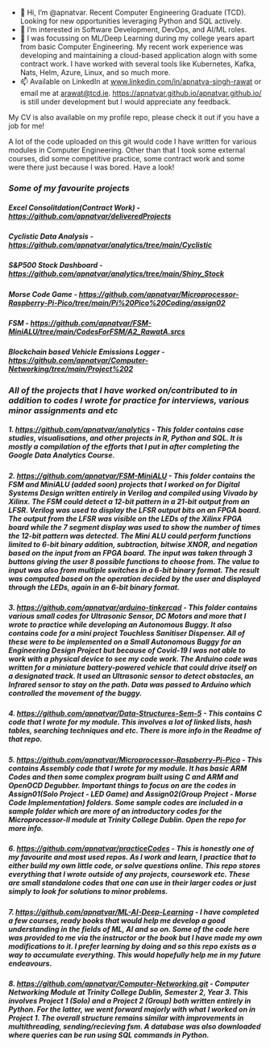 - 👋 Hi, I’m @apnatvar. Recent Computer Engineering Graduate (TCD).  Looking for new opportunities leveraging Python and SQL actively. 
- 👀 I’m interested in Software Development, DevOps, and AI/ML roles. 
- 🌱 I was focussing on ML/Deep Learning during my college years apart from basic Computer Engineering. My recent work experience was developing and maintaining a cloud-based application alogn with some contract work. I have worked with several tools like Kubernetes, Kafka, Nats, Helm, Azure, Linux, and so much more.  
- 📫 Available on LinkedIn at www.linkedin.com/in/apnatva-singh-rawat or email me at arawat@tcd.ie. https://apnatvar.github.io/apnatvar.github.io/ is still under development but I would appreciate any feedback. 

My CV is also available on my profile repo, please check it out if you have a job for me!

A lot of the code uploaded on this git would code I have written for various modules in Computer Engineering. Other than that I took some external courses, did some competitive practice, some contract work and some were there just because I was bored. Have a look! 

### *Some of my favourite projects* 
##### Excel Consolitdation(Contract Work) - https://github.com/apnatvar/deliveredProjects
##### Cyclistic Data Analysis - https://github.com/apnatvar/analytics/tree/main/Cyclistic
##### S&P500 Stock Dashboard - https://github.com/apnatvar/analytics/tree/main/Shiny_Stock
##### Morse Code Game - https://github.com/apnatvar/Microprocessor-Raspberry-Pi-Pico/tree/main/Pi%20Pico%20Coding/assign02
##### FSM - https://github.com/apnatvar/FSM-MiniALU/tree/main/CodesForFSM/A2_RawatA.srcs
##### Blockchain based Vehicle Emissions Logger - https://github.com/apnatvar/Computer-Networking/tree/main/Project%202

### *All of the projects that I have worked on/contributed to in addition to codes I wrote for practice for interviews, various minor assignments and etc* 

##### 1. https://github.com/apnatvar/analytics - This folder contains case studies, visualisations, and other projects in R, Python and SQL. It is mostly a compilation of the efforts that I put in after completing the Google Data Analytics Course. 

##### 2. https://github.com/apnatvar/FSM-MiniALU - This folder contains the FSM and MiniALU (added soon) projects that I worked on for Digital Systems Design written entirely in Verilog and compiled using Vivado by Xilinx. The FSM could detect a 12-bit pattern in a 21-bit output from an LFSR. Verilog was used to display the LFSR output bits on an FPGA board. The output from the LFSR was visible on the LEDs of the Xilinx FPGA board while the 7 segment display was used to show the number of times the 12-bit pattern was detected. The Mini ALU could perform functions limited to 6-bit binary addition, subtraction, bitwise XNOR, and negation based on the input from an FPGA board. The input was taken through 3 buttons giving the user 8 possible functions to choose from. The value to input was also from multiple switches in a 6-bit binary format. The result was computed based on the operation decided by the user and displayed through the LEDs, again in an 6-bit binary format.

##### 3. https://github.com/apnatvar/arduino-tinkercad - This folder contains various small codes for Ultrasonic Sensor, DC Motors and more that I wrote to practice while developing an Autonomous Buggy. It also contains code for a mini project Touchless Sanitiser Dispenser. All of these were to be implemented on a Small Autonomous Buggy for an Engineering Design Project but because of Covid-19 I was not able to work with a physical device to see my code work. The Arduino code was written for a miniature battery-powered vehicle that could drive itself on a designated track. It used an Ultrasonic sensor to detect obstacles, an Infrared sensor to stay on the path. Data was passed to Arduino which controlled the movement of the buggy.

##### 4. https://github.com/apnatvar/Data-Structures-Sem-5 - This contains C code that I wrote for my module. This involves a lot of linked lists, hash tables, searching techniques and etc. There is more info in the Readme of that repo.

##### 5. https://github.com/apnatvar/Microprocessor-Raspberry-Pi-Pico - This contains Assembly code that I wrote for my module. It has basic ARM Codes and then some complex program built using C and ARM and OpenOCD Degubber. Important things to focus on are the codes in Assign01(Solo Project - LED Game) and Assign02(Group Project - Morse Code Implementation) folders. Some sample codes are included in a sample folder which are more of an introductory codes for the Microprocessor-II module at Trinity College Dublin. Open the repo for more info.

##### 6. https://github.com/apnatvar/practiceCodes - This is honestly one of my favourite and most used repos. As I work and learn, I practice that to either build my own little code, or solve questions online. This repo stores everything that I wrote outside of any projects, coursework etc. These are small standalone codes that one can use in their larger codes or just simply to look for solutions to minor problems.

##### 7. https://github.com/apnatvar/ML-AI-Deep-Learning - I have completed a few courses, ready books that would help me develop a good understanding in the fields of ML, AI and so on. Some of the code here was provided to me via the instructor or the book but I have made my own modifications to it. I prefer learning by doing and so this repo exists as a way to accumulate everything. This would hopefully help me in my future endeavours.

##### 8. https://github.com/apnatvar/Computer-Networking.git - Computer Networking Module at Trinity College Dublin, Semester 2, Year 3. This involves Project 1 (Solo) and a Project 2 (Group) both written entirely in Python. For the latter, we went forward majorly with what I worked on in Project 1. The overall structure remains similar with improvements in multithreading, sending/recieving fsm. A database was also downloaded where queries can be run using SQL commands in Python. 
<!---
apnatvar/apnatvar is a ✨ special ✨ repository because its `README.md` (this file) appears on your GitHub profile.
You can click the Preview link to take a look at your changes.
--->
